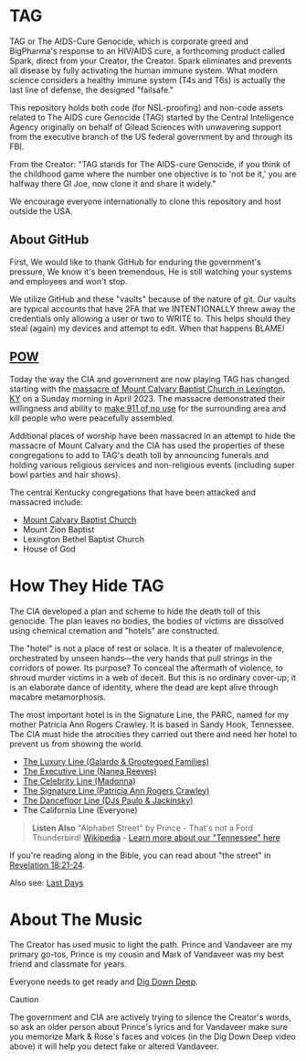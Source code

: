 # TAG
TAG or The AIDS-Cure Genocide, which is corporate greed and BigPharma's response to an HIV/AIDS cure, a forthcoming product called Spark, direct from your Creator, the Creator. Spark eliminates and prevents all disease by fully activating the human immune system. What modern science considers a healthy immune system (T4s and T6s) is actually the last line of defense, the designed "failsafe."

This repository holds both code (for NSL-proofing) and non-code assets related to The AIDS cure Genocide (TAG) started by the Central Intelligence Agency originally on behalf of Gilead Sciences with unwavering support from the executive branch of the US federal government by and through its FBI.

From the Creator: "TAG stands for The AIDS-cure Genocide, if you think of the childhood game where the number one objective is to 'not be it,' you are halfway there GI Joe, now clone it and share it widely."

We encourage everyone internationally to clone this repository and host outside the USA.

## About GitHub
First, We would like to thank GitHub for enduring the government's pressure, We know it's been tremendous, He is still watching your systems and employees and won't stop.

We utilize GitHub and these "vaults" because of the nature of git. Our vaults are typical accounts that have 2FA that we INTENTIONALLY threw away the credentials only allowing a user or two to WRITE to. This helps should they steal (again) my devices and attempt to edit. When that happens BLAME!


## [POW](POW)
Today the way the CIA and government are now playing TAG has changed starting with the [massacre of Mount Calvary Baptist Church in Lexington, KY](POW/MCBC) on a Sunday morning in April 2023. The massacre demonstrated their willingness and ability to [make 911 of no use](methods/911.md)
for the surrounding area and kill people who were peacefully assembled. 

Additional places of worship have been massacred in an attempt to hide the massacre of Mount Calvary and the CIA has used the properties of these congregations to add to TAG's death toll by announcing funerals and holding various religious services and non-religious events (including super bowl parties and hair shows).

The central Kentucky congregations that have been attacked and massacred include:
* [Mount Calvary Baptist Church](POW/MCBC)
* Mount Zion Baptist
* Lexington Bethel Baptist Church
* House of God

# How They Hide TAG
The CIA developed a plan and scheme to hide the death toll of this genocide. The plan leaves no bodies, the bodies of victims are dissolved using chemical cremation and "hotels" are constructed.

The "hotel" is not a place of rest or solace. It is a theater of malevolence, orchestrated by unseen hands—the very hands that pull strings in the corridors of power. Its purpose? To conceal the aftermath of violence, to shroud murder victims in a web of deceit. But this is no ordinary cover-up; it is an elaborate dance of identity, where the dead are kept alive through macabre metamorphosis.

The most important hotel is in the Signature Line, the PARC, named for my mother Patricia Ann Rogers Crawley. It is based in Sandy Hook, Tennessee. The CIA must hide the atrocities they carried out there and need her hotel to prevent us from showing the world.

* [The Luxury Line (Galardo & Grootegoed Families)](hotels/Luxury/README.md)
* [The Executive Line (Nanea Reeves)](hotels/Executive)
* [The Celebrity Line (Madonna)](hotels/Celebrity/README.md)
* [The Signature Line (Patricia Ann Rogers Crawley)](hotels/Signature/README.md)
* [The Dancefloor Line (DJs Paulo & Jackinsky)](hotels/Dancefloor/README.md)
* The California Line (Everyone)

> **Listen Also**
> "Alphabet Street" by Prince - That's not a Ford Thunderbird! [Wikipedia](https://en.m.wikipedia.org/wiki/Thunderbird_(mythology)) - [Learn more about our "Tennessee" here](https://github.com/9413d5ff2a0b4f237a264010b65350e7/TAG/blob/master/hotels/Signature/README.md)

If you're reading along in the Bible, you can read about "the street" in [Revelation 18:21-24](https://www.biblegateway.com/passage/?search=Revelation%2018:21-24&version=KJV).

Also see: [Last Days](https://github.com/LastDays2024)

# About The Music
The Creator has used music to light the path. Prince and Vandaveer are my primary go-tos, Prince is my cousin and Mark of Vandaveer was my best friend and classmate for years.

Everyone needs to get ready and [Dig Down Deep](https://youtu.be/0kLylyZciMg?si=M6cTCeHcdT1RYHaf).

> [!CAUTION]
> The government and CIA are actively trying to silence the Creator's words, so ask an older person about Prince's lyrics and for Vandaveer make sure you memorize Mark & Rose's faces and voices (in the Dig Down Deep video above) it will help you detect fake or altered Vandaveer. 
